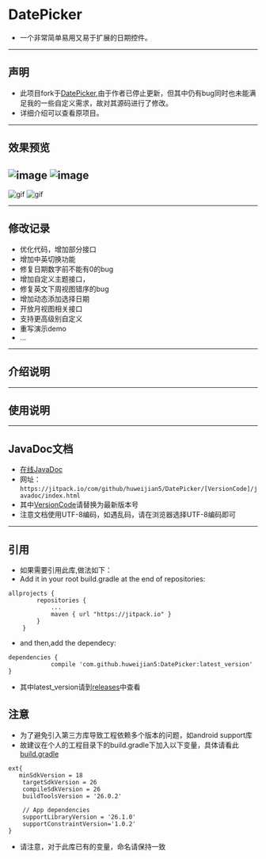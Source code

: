# DatePicker
* 一个非常简单易用又易于扩展的日期控件。
---
## 声明
* 此项目fork于[DatePicker](https://github.com/AigeStudio/DatePicker),由于作者已停止更新，但其中仍有bug同时也未能满足我的一些自定义需求，故对其源码进行了修改。
* 详细介绍可以查看原项目。
---
## 效果预览
![image](https://github.com/huweijian5/DatePicker/blob/master/screenshot/BG.jpg)
![image](https://github.com/huweijian5/DatePicker/blob/master/screenshot/DecorExample.jpg)
----
![gif](https://github.com/huweijian5/DatePicker/blob/master/screenshot/dp.gif)
![gif](https://github.com/huweijian5/DatePicker/blob/master/screenshot/PreviewGif.gif)

---
## 修改记录
* 优化代码，增加部分接口
* 增加中英切换功能
* 修复日期数字前不能有0的bug
* 增加自定义主题接口，
* 修复英文下周视图错序的bug
* 增加动态添加选择日期
* 开放月视图相关接口
* 支持更高级别自定义
* 重写演示demo
* ...

---
## 介绍说明


---
## 使用说明


---
## JavaDoc文档

* [在线JavaDoc](https://jitpack.io/com/github/huweijian5/DatePicker/1.0.0/javadoc/index.html)
* 网址：`https://jitpack.io/com/github/huweijian5/DatePicker/[VersionCode]/javadoc/index.html`
* 其中[VersionCode](https://github.com/huweijian5/DatePicker/releases)请替换为最新版本号
* 注意文档使用UTF-8编码，如遇乱码，请在浏览器选择UTF-8编码即可

---
## 引用

* 如果需要引用此库,做法如下：
* Add it in your root build.gradle at the end of repositories:
```
allprojects {
		repositories {
			...
			maven { url "https://jitpack.io" }
		}
	}
```	
* and then,add the dependecy:
```
dependencies {
	        compile 'com.github.huweijian5:DatePicker:latest_version'
}
```
* 其中latest_version请到[releases](https://github.com/huweijian5/DatePicker/releases)中查看

## 注意
* 为了避免引入第三方库导致工程依赖多个版本的问题，如android support库
* 故建议在个人的工程目录下的build.gradle下加入以下变量，具体请看此[build.gradle](https://github.com/huweijian5/DatePicker/blob/master/build.gradle)
```
ext{
   minSdkVersion = 18
    targetSdkVersion = 26
    compileSdkVersion = 26
    buildToolsVersion = '26.0.2'

    // App dependencies
    supportLibraryVersion = '26.1.0'
    supportConstraintVersion='1.0.2'
}
```	
* 请注意，对于此库已有的变量，命名请保持一致



